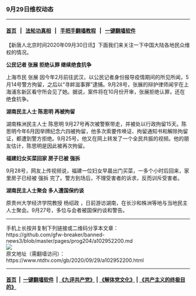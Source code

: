 ### 9月29日维权动态
------------------------

#### [首页](https://github.com/gfw-breaker/banned-news3/blob/master/README.md) &nbsp;&nbsp;|&nbsp;&nbsp; [法轮功真相](https://github.com/begood0513/basic/blob/master/README.md)  &nbsp;&nbsp;|&nbsp;&nbsp; [手把手翻墙教程](https://github.com/gfw-breaker/guides/wiki)  &nbsp;&nbsp;|&nbsp;&nbsp; [一键翻墙软件](https://github.com/gfw-breaker/nogfw/blob/master/README.md)  



<div><div class="post_content" itemprop="articleBody">
 <p>
  【新唐人北京时间2020年09月30日讯】下面我们来关注一下中国大陆各地民众维权的情况。
 </p>
 <p>
  <strong>
   公民记者
   <ok href="https://www.ntdtv.com/gb/张展.htm">
    张展
   </ok>
   拒绝认罪 继续绝食抗争
  </strong>
 </p>
 <p>
  上海市民
  <ok href="https://www.ntdtv.com/gb/张展.htm">
   张展
  </ok>
  因今年2月前往武汉，以公民记者身份报导疫情期间的所见所闻，5月14号警方拘留，之后以“寻衅滋事罪”逮捕。9月28号，张展的辩护律师闻宇在上海浦东新区看守所会见了她。据说，案件将在10月份开审，张展拒绝认罪，还在绝食抗争。
 </p>
 <p>
  <strong>
   湖南民主人士
   <ok href="https://www.ntdtv.com/gb/陈思明.htm">
    陈思明
   </ok>
   再被拘留
  </strong>
 </p>
 <p>
  湖南株洲民主人士
  <ok href="https://www.ntdtv.com/gb/陈思明.htm">
   陈思明
  </ok>
  9月27号再次被警察带走，并被处以行政拘留15天。陈思明今年6月因举牌纪念六四被拘留，他多次索要传唤证、拘留通知书和解除拘留证，都遭到警方拒绝。9月25号，他又在网上转发了一个全民共振的视频。他的朋友估计，陈思明是因此被再次拘留。
 </p>
 <p>
  <strong>
   福建妇女买菜回家 房子已被
   <ok href="https://www.ntdtv.com/gb/强拆.htm">
    强拆
   </ok>
  </strong>
 </p>
 <p>
  9月28号，网友上传视频说，福建一位妇女早晨出门买菜，一多个小时后回来，家里房子已经被
  <ok href="https://www.ntdtv.com/gb/强拆.htm">
   强拆
  </ok>
  完了。警方到场后，不理受害者的诉求，反而训斥受害者。
 </p>
 <p>
  <strong>
   湖南民主人士聚会 多人遭国保约谈
  </strong>
 </p>
 <p>
  原贵州大学经济学院教授
  <ok href="https://www.ntdtv.com/gb/杨绍政.htm">
   杨绍政
  </ok>
  ，日前游访湖南，在长沙和株洲等地与当地民主人士聚会。9月27号，多位与会者被国保约谈和警告。
 </p>
 <div class="single_ad">
 </div>
</div>
</div>
<hr/>
手机上长按并复制下列链接或二维码分享本文章：<br/>
https://github.com/gfw-breaker/banned-news3/blob/master/pages/prog204/a102952200.md <br/>
<a href='https://github.com/gfw-breaker/banned-news3/blob/master/pages/prog204/a102952200.md'><img src='https://github.com/gfw-breaker/banned-news3/blob/master/pages/prog204/a102952200.md.png'/></a> <br/>
原文地址（需翻墙访问）：https://www.ntdtv.com/gb/2020/09/29/a102952200.html


------------------------
#### [首页](https://github.com/gfw-breaker/banned-news3/blob/master/README.md) &nbsp;|&nbsp; [一键翻墙软件](https://github.com/gfw-breaker/nogfw/blob/master/README.md) &nbsp;| [《九评共产党》](https://github.com/gfw-breaker/9ping.md/blob/master/README.md#九评之一评共产党是什么) | [《解体党文化》](https://github.com/gfw-breaker/jtdwh.md/blob/master/README.md) | [《共产主义的终极目的》](https://github.com/gfw-breaker/gczydzjmd.md/blob/master/README.md)


<img src='http://gfw-breaker.win/banned-news3/pages/prog204/a102952200.md' width='0px' height='0px'/>